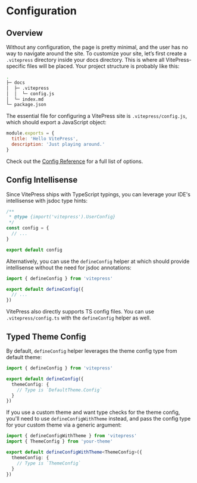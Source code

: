 # Configuration

## Overview

Without any configuration, the page is pretty minimal, and the user has no way to navigate around the site. To customize your site, let’s first create a `.vitepress` directory inside your docs directory. This is where all VitePress-specific files will be placed. Your project structure is probably like this:

```bash
.
├─ docs
│  ├─ .vitepress
│  │  └─ config.js
│  └─ index.md
└─ package.json
```

The essential file for configuring a VitePress site is `.vitepress/config.js`, which should export a JavaScript object:

```js
module.exports = {
  title: 'Hello VitePress',
  description: 'Just playing around.'
}
```

Check out the [Config Reference](/config/basics) for a full list of options.

## Config Intellisense

Since VitePress ships with TypeScript typings, you can leverage your IDE's intellisense with jsdoc type hints:

```js
/**
 * @type {import('vitepress').UserConfig}
 */
const config = {
  // ...
}

export default config
```

Alternatively, you can use the `defineConfig` helper at which should provide intellisense without the need for jsdoc annotations:

```js
import { defineConfig } from 'vitepress'

export default defineConfig({
  // ...
})
```

VitePress also directly supports TS config files. You can use `.vitepress/config.ts` with the `defineConfig` helper as well.

## Typed Theme Config

By default, `defineConfig` helper leverages the theme config type from default theme:

```ts
import { defineConfig } from 'vitepress'

export default defineConfig({
  themeConfig: {
    // Type is `DefaultTheme.Config`
  }
})
```

If you use a custom theme and want type checks for the theme config, you'll need to use `defineConfigWithTheme` instead, and pass the config type for your custom theme via a generic argument:

```ts
import { defineConfigWithTheme } from 'vitepress'
import { ThemeConfig } from 'your-theme'

export default defineConfigWithTheme<ThemeConfig>({
  themeConfig: {
    // Type is `ThemeConfig`
  }
})
```
